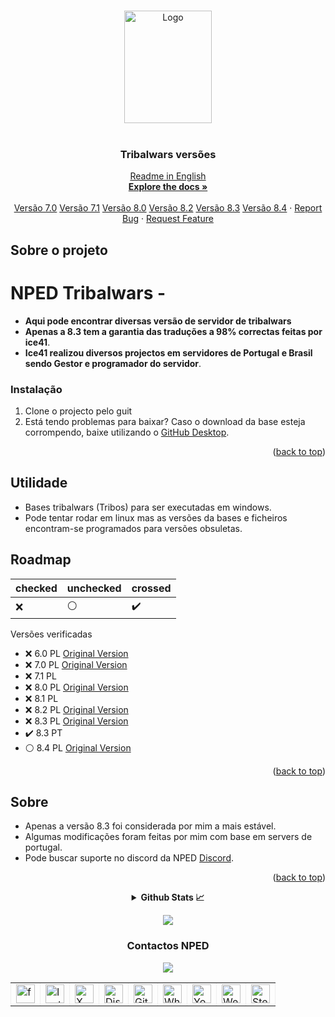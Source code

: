 <!-- Improved compatibility of back to top link: See: https://github.com/othneildrew/Best-README-Template/pull/73 -->
<a name="readme-top"></a>
<!--
*** Thanks for checking out the Best-README-Template. If you have a suggestion
*** that would make this better, please fork the repo and create a pull request
*** or simply open an issue with the tag "enhancement".
*** Don't forget to give the project a star!
*** Thanks again! Now go create something AMAZING! :D
-->



<!-- PROJECT SHIELDS -->
<!--
*** I'm using markdown "reference style" links for readability.
*** Reference links are enclosed in brackets [ ] instead of parentheses ( ).
*** See the bottom of this document for the declaration of the reference variables
*** for contributors-url, forks-url, etc. This is an optional, concise syntax you may use.
*** https://www.markdownguide.org/basic-syntax/#reference-style-links
-->


<!-- PROJECT LOGO -->
<br />
<div align="center">
  <a href="https://github.com/ice41/Tribalwars">
    <img src="https://media.discordapp.net/attachments/1074126570920345740/1243687894552674437/NPEDLOGO2023-sem_fundo2.1.png?ex=681348dc&is=6811f75c&hm=0843e103ff0c2fc0c452c2e830d6def881d31cc60fee3ccb7357183570b210d7&=&format=webp&quality=lossless" alt="Logo" width="140" height="180">
  </a>
  <br>
<img src="https://img.shields.io/github/downloads/ice41/Tribalwars/total" alt=""/>
<img src="https://img.shields.io/github/languages/count/ice41/Tribalwars" alt=""/>
<img src="https://img.shields.io/github/languages/top/ice41/Tribalwars?color=yellow" alt=""/>
<img src="https://img.shields.io/bitbucket/issues/ice41/Tribalwars" alt=""/>
<img src="https://img.shields.io/github/forks/ice41/Tribalwars?style=social" alt=""/>
<img src="https://img.shields.io/github/stars/ice41/Tribalwars?style=social" alt=""/>
<h3 align="center">Tribalwars versões</h3>

  <p align="center">
    <a href="https://github.com/ice41/Tribalwars/blob/main/README-EN.md">Readme in English</a>
    <br />
    <a href="https://github.com/ice41/Tribalwars"><strong>Explore the docs »</strong></a>
    <br />
    <br />
    <a href="https://github.com/ice41/Tribalwars/tree/7.0">Versão 7.0</a>
    <a href="https://github.com/ice41/Tribalwars/tree/7.1">Versão 7.1</a>
    <a href="https://github.com/ice41/Tribalwars/tree/8.0">Versão 8.0</a>
    <a href="https://github.com/ice41/Tribalwars/tree/8.2">Versão 8.2</a>
    <a href="https://github.com/ice41/Tribalwars/tree/8.3">Versão 8.3</a>
    <a href="https://github.com/ice41/Tribalwars/tree/8.4">Versão 8.4</a>
    ·
    <a href="https://github.com/ice41/Tribalwars/issues">Report Bug</a>
    ·
    <a href="https://github.com/ice41/Tribalwars/issues">Request Feature</a>
  </p>
</div>

<!-- ABOUT THE PROJECT -->
## Sobre o projeto

# NPED Tribalwars -
- **Aqui pode encontrar diversas versão de servidor de tribalwars**
- **Apenas a 8.3 tem a garantia das traduções a 98% correctas feitas por ice41**.
- **Ice41 realizou diversos projectos em servidores de Portugal e Brasil sendo Gestor e programador do servidor**.

### Instalação

1. Clone o projecto pelo guit
2. Está tendo problemas para baixar?
Caso o download da base esteja corrompendo, baixe utilizando o [GitHub Desktop](https://desktop.github.com).

<p align="right">(<a href="#readme-top">back to top</a>)</p>



<!-- USAGE EXAMPLES -->
## Utilidade

- Bases tribalwars (Tribos) para ser executadas em windows.
- Pode tentar rodar em linux mas as versões da bases e ficheiros encontram-se programados para versões obsuletas.


<!-- ROADMAP -->
## Roadmap

|checked|unchecked|crossed|
|---|---|---|
|:x:|:white_circle:|:heavy_check_mark:|

Versões verificadas 
- :x: 6.0 PL [Original Version](https://1024terabox.com/s/1b8sXsidb1CVgEGXW4OrYBA)
- :x: 7.0 PL [Original Version](https://1024terabox.com/s/1BbCgwAOEG9WZZSp-Vfal4Q)
- :x: 7.1 PL
- :x: 8.0 PL [Original Version](https://1024terabox.com/s/1HQaWFNGiL40WyRFCM5654A)
- :x: 8.1 PL
- :x: 8.2 PL [Original Version](https://1024terabox.com/s/1Y075yuV6Yn9h4Vd_rR8oAw)
- :x: 8.3 PL [Original Version](https://1024terabox.com/s/1NEsPeDTw182M4zGpcN4vLA)
- :heavy_check_mark: 8.3 PT
- :white_circle: 8.4 PL [Original Version](https://1024terabox.com/s/1Tr73OflwRNzHrmal2PW4sA)


<p align="right">(<a href="#readme-top">back to top</a>)</p>



<!-- CONTRIBUTING -->
## Sobre
- Apenas a versão 8.3 foi considerada por mim a mais estável.
- Algumas modificações foram feitas por mim com base em servers de portugal.
- Pode buscar suporte no discord da NPED [Discord](https://discord.gg/CxTTt5F6Gj).

<p align="right">(<a href="#readme-top">back to top</a>)</p>



<details align="center">
  <summary><b>Github Stats 📈</b></summary>
  
![Anurag's GitHub stats](https://github-readme-stats.vercel.app/api?username=ice41&show_icons=true&theme=dark)


<a href="https://git.io/streak-stats"><img src="https://streak-stats.demolab.com?user=ice41&theme=dark&hide_border=true&locale=pt_BR&date_format=j%20M%5B%20Y%5D" alt="GitHub Streak" /></a>

</details>
<p align="center">
  <a href="https://discord.com/users/261642084463804416/"><img src="https://discord.c99.nl/widget/theme-1/261642084463804416.png" /></a><br>
</p>




<h3 align="center"> Contactos NPED </h3>
<div id="nped" align="center">
  <a href="https://discord.gg/CxTTt5F6Gj"><img src="https://discord.com/api/guilds/1074111566217220176/widget.png?style=banner2"></a>
<br>
</div>

  <div align="center">
    <table border="-10" style="border-collapse: collapse; border: none;">
      <tr>
        <td><a href="https://www.facebook.com/nped.pt.official/"><img src="https://i.imgur.com/jrIFEX1.png" height="30" width="30" alt="facebook NPED" title="Facebook NPED"></a></td>
        <td><a href="https://www.instagram.com/nped.pt/"><img src="https://i.imgur.com/aNF8H7x.png" height="30" width="30" alt="Instagram NPED" title="Instagram NPED"></a></td>
        <td><a href="#"><img src="https://i.imgur.com/MPYqzXV.png" height="30" width="30" alt="X NPED" title="X NPED"></a></td>
        <td><a href="https://discord.gg/CxTTt5F6Gj"><img src="https://i.imgur.com/tn4xcXv.png" height="30" width="30" alt="Discord Nped" title="Discord Nped"></a></td>
        <td><a href="https://github.com/npedpt"><img src="https://i.imgur.com/tc6JSoR.png" height="30" width="30" alt="Github Nped" title="Github Nped"></a></td>
        <td><a href="https://whatsapp.com/channel/0029VaKsOhhKLaHjpiVDHY3q"><img src="https://i.imgur.com/Qx9VA8Y.png" height="30" width="30" alt="Whatsapp Group NPED" title="Whatsapp Group NPED"></a></td>
        <td><a href="#"><img src="https://i.imgur.com/l8vUn0y.png" height="30" width="30" alt="Youtube" title="Youtube NPED"></a></td>
        <td><a href="https://nped.pt"><img src="https://i.imgur.com/7AbqJU4.png" height="30" width="30" alt="WebPage NPED" title="WebPage NPED"></a></td>
        <td><a href="https://steamcommunity.com/groups/Nped"><img src="https://i.imgur.com/ztzOF0u.png" height="30" width="30" alt="Steam Group NPED" title="Steam Group NPED"></a></td>
      </tr>
    </table>
  </div>

